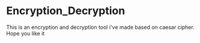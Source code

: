 # Encryption_Decryption
This is an encryption and decryption tool i've made based on caesar cipher.
Hope you like it 
